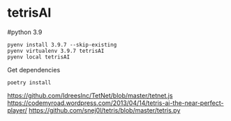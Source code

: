 # tetrisAI

#python 3.9

```
pyenv install 3.9.7 --skip-existing
pyenv virtualenv 3.9.7 tetrisAI
pyenv local tetrisAI
```

Get dependencies
```
poetry install
```

https://github.com/IdreesInc/TetNet/blob/master/tetnet.js
https://codemyroad.wordpress.com/2013/04/14/tetris-ai-the-near-perfect-player/
https://github.com/snej0l/tetris/blob/master/tetris.py
